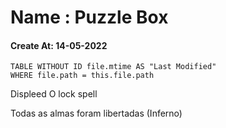 # Name : Puzzle Box
#### Create At: 14-05-2022
```dataview  
TABLE WITHOUT ID file.mtime AS "Last Modified"  
WHERE file.path = this.file.path  
```

Displeed O lock spell

Todas as almas foram libertadas (Inferno)
